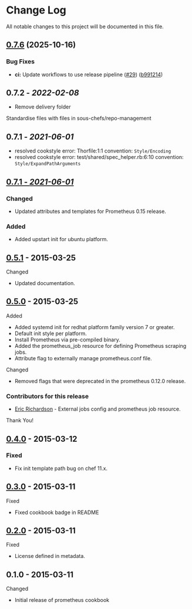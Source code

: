 # Change Log

All notable changes to this project will be documented in this file.

## [0.7.6](https://github.com/sous-chefs/prometheus/compare/0.7.5...v0.7.6) (2025-10-16)


### Bug Fixes

* **ci:** Update workflows to use release pipeline ([#29](https://github.com/sous-chefs/prometheus/issues/29)) ([b991214](https://github.com/sous-chefs/prometheus/commit/b991214225164d55694966e535478a38e720a8f0))

## 0.7.2 - *2022-02-08*

* Remove delivery folder

Standardise files with files in sous-chefs/repo-management

## 0.7.1 - *2021-06-01*

* resolved cookstyle error: Thorfile:1:1 convention: `Style/Encoding`
* resolved cookstyle error: test/shared/spec_helper.rb:6:10 convention: `Style/ExpandPathArguments`

## [0.7.1 - *2021-06-01*][0.7.1 - *2021-06-01*]

### Changed

* Updated attributes and templates for Prometheus 0.15 release.

### Added

* Added upstart init for ubuntu platform.

## [0.5.1] - 2015-03-25

Changed

* Updated documentation.

## [0.5.0] - 2015-03-25

Added

* Added systemd init for redhat platform family version 7 or greater.
* Default init style per platform.
* Install Prometheus via pre-compiled binary.
* Added the prometheus_job resource for defining Prometheus scraping jobs.
* Attribute flag to externally manage prometheus.conf file.

Changed

* Removed flags that were deprecated in the prometheus 0.12.0 release.

### Contributors for this release

* [Eric Richardson](https://github.com/ewr) - External jobs config and prometheus job resource.

Thank You!

## [0.4.0] - 2015-03-12

### Fixed

* Fix init template path bug on chef 11.x.

## [0.3.0] - 2015-03-11

Fixed

* Fixed cookbook badge in README

## [0.2.0] - 2015-03-11

Fixed

* License defined in metadata.

## 0.1.0 - 2015-03-11

Changed

* Initial release of prometheus cookbook

[0.7.1 - *2021-06-01*]: https://github.com/rayrod2030/chef-prometheus/compare/0.5.1...HEAD
[0.5.1]: https://github.com/rayrod2030/chef-prometheus/compare/0.5.0...0.5.1
[0.5.0]: https://github.com/rayrod2030/chef-prometheus/compare/0.4.0...0.5.0
[0.4.0]: https://github.com/rayrod2030/chef-prometheus/compare/0.3.0...0.4.0
[0.3.0]: https://github.com/rayrod2030/chef-prometheus/compare/0.2.0...0.3.0
[0.2.0]: https://github.com/rayrod2030/chef-prometheus/compare/0.1.0...0.2.0
